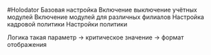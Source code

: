 #Holodator
Базовая настройка
Включение выключение учётных модулей
Включение модулей для различных филиалов
Настройка кадровой политики
Настройки политики 


Логика такая
 параметр -> критическое значение -> формат отображения